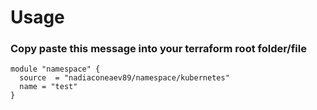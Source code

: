 # Usage

### Copy paste this message into your terraform root folder/file
```
module "namespace" {
  source  = "nadiaconeaev89/namespace/kubernetes"
  name = "test"
}
```